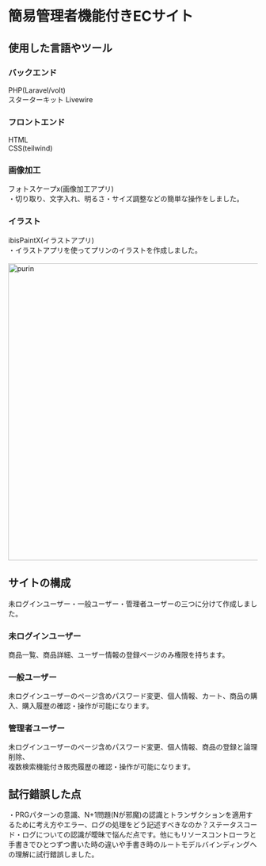 # 簡易管理者機能付きECサイト<br>
## 使用した言語やツール<br>
### バックエンド<br>
PHP(Laravel/volt)<br>スターターキット Livewire
### フロントエンド<br>
HTML<br>
CSS(teilwind)<br>
### 画像加工<br>
フォトスケープx(画像加工アプリ)<br>
・切り取り、文字入れ、明るさ・サイズ調整などの簡単な操作をしました。<br>
### イラスト<br>
ibisPaintX(イラストアプリ)<br>
・イラストアプリを使ってプリンのイラストを作成しました。<br><br>
<img width="600" height="600" alt="purin" src="https://github.com/user-attachments/assets/a7fbc9f5-ac72-4497-a181-e731147dc695" />
## サイトの構成<br>
未ログインユーザー・一般ユーザー・管理者ユーザーの三つに分けて作成しました。<br>
### 未ログインユーザー<br>
商品一覧、商品詳細、ユーザー情報の登録ページのみ権限を持ちます。<br>
### 一般ユーザー<br>
未ログインユーザーのページ含めパスワード変更、個人情報、カート、商品の購入、購入履歴の確認・操作が可能になります。<br>
### 管理者ユーザー<br>
未ログインユーザーのページ含めパスワード変更、個人情報、商品の登録と論理削除、<br>複数検索機能付き販売履歴の確認・操作が可能になります。<br>
## 試行錯誤した点<br>

・PRGパターンの意識、N+1問題(Nが邪魔)の認識とトランザクションを適用するために考え方やエラー、ログの処理をどう記述すべきなのか？ステータスコード・ログについての認識が曖昧で悩んだ点です。他にもリソースコントローラと手書きでひとつずつ書いた時の違いや手書き時のルートモデルバインディングへの理解に試行錯誤しました。<br>
